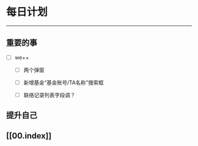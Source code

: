 
# 每日计划
---
## 重要的事

- [ ]  we++
     - [ ]   两个弹窗
     - [ ]   新增基金“基金账号/TA名称”搜索框
     - [ ] 联络记录列表字段调？



## 提升自己

  



## [[00.index]]










